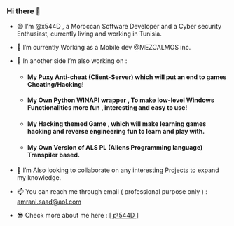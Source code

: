 ### Hi there 👋

- 😄 I’m @x544D , a Moroccan Software Developer and a Cyber security Enthusiast, currently living and working in Tunisia.
- 🌱 I’m currently Working as a Mobile dev @MEZCALMOS inc.
- 🔭 In another side I’m also working on :

    - #### My Puxy Anti-cheat (Client-Server) which will put an end to games Cheating/Hacking!
    - #### My Own Python WINAPI wrapper , To make low-level Windows Functionalities more fun , interesting and easy to use!
    - #### My Hacking themed Game , which will make learning games hacking and reverse engineering fun to learn and play with.
    - #### My Own Version of ALS PL (Aliens Programming language) Transpiler based.

- 💞️ I’m Also looking to collaborate on any interesting Projects to expand my knowledge.
- 📫 You can reach me through email ( professional purpose only ) : amrani.saad@aol.com
- 😎 Check more about me here : <a href="https://x544d.github.io" target="_blank">[ p\544D ]</a>
